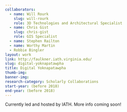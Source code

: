 ```yaml
---
collaborators: 
  - name: Will Rourk
    slug: will-rourk
    role: 3D Technologies and Architectural Specialist
  - name: Chris Gist
    slug: chris-gist
    role: GIS Specialist
  - name: Stephen Railton
  - name: Worthy Martin
  - Robbie Bingler
layout: work
link: http://faulkner.iath.virginia.edu/
slug: digital-yoknapatawpha
title: Digital Yoknapatawpha
thumb-img:
banner-img:
research-category: Scholarly Collaborations
start-year: (before 2018)
end-year: (before 2018)
---
```


Currently led and hosted by IATH. More info coming soon!
